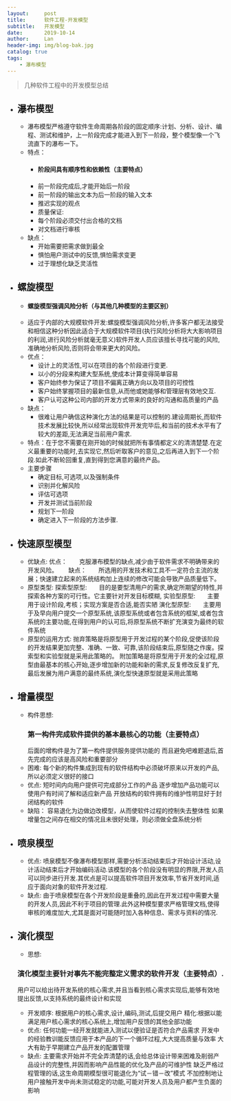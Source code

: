 ```yaml
---
layout:     post
title:      软件工程-开发模型
subtitle:   开发模型
date:       2019-10-14
author:     Lan
header-img: img/blog-bak.jpg
catalog: true
tags:
    - 瀑布模型
---
```

>几种软件工程中的开发模型总结


- ## 瀑布模型
    - 瀑布模型严格遵守软件生命周期各阶段的固定顺序:计划、分析、设计、编程、测试和维护，上一阶段完成才能进入到下一阶段，整个模型像一个飞流直下的瀑布一下。
    - 特点：
      - #### 阶段间具有顺序性和依赖性（主要特点）
      - 前一阶段完成后,才能开始后一阶段
      - 前一阶段的输出文本为后一阶段的输入文本
      - 推迟实现的观点
      - 质量保证:
      - 每个阶段必须交付出合格的文档
      - 对文档进行审核
    - 缺点：
      - 开始需要把需求做到最全
      - 惧怕用户测试中的反馈,惧怕需求变更
      - 过于理想化缺乏灵活性
  
- ## 螺旋模型
    - ####  螺旋模型强调风险分析（与其他几种模型的主要区别）
    - 适应于内部的大规模软件开发:螺旋模型强调风险分析,许多客户都无法接受和相信这种分析因此适合于大规模软件项目(执行风险分析将大大影响项目的利润,进行风险分析就毫无意义)软件开发人员应该擅长寻找可能的风险,准确地分析风险,否则将会带来更大的风险。
    - 优点：
      - 设计上的灵活性,可以在项目的各个阶段进行变更.
      - 以小的分段来构建大型系统,使成本计算变得简单容易
      - 客户始终参为保证了项目不偏离正确方向以及项目的可控性
      - 客户始终掌握项目的最新信息,从而他或她能够和管理层有效地交互.
      - 客户认可这种公司内部的开发方式带来的良好的沟通和高质量的产品 
    - 缺点：
      - 很难让用户确信这种演化方法的结果是可以控制的.建设周期长,而软件技术发展比较快,所以经常出现软件开发完毕后,和当前的技术水平有了较大的差距,无法满足当前用户需求.
    - 特点：在于您不需要在刚开始的时候就把所有事情都定义的清清楚楚.在定义最重要的功能时,去实现它,然后听取客户的意见,之后再进入到下一个阶段.如此不断轮回重复,直到得到您满意的最终产品。
    - 主要步骤
      - 确定目标,可选项,以及强制条件
      - 识别并化解风险
      - 评估可选项
      - 开发并测试当前阶段
      - 规划下一阶段
      - 确定进入下一阶段的方法步骤.

- ## 快速原型模型

    - 优缺点:
        优点：　　克服瀑布模型的缺点,减少由于软件需求不明确带来的开发风险。　　
        缺点：　　所选用的开发技术和工具不一定符合主流的发展；快速建立起来的系统结构加上连续的修改可能会导致产品质量低下。
    - 原型类型:
        探索型原型:　　目的是要型清用户的需求,确定所期望的特性,并探索各种方案的可行性。它主要针对开发目标模糊,
        实验型原型:　　主要用于设计阶段,考核；实现方案是否合适,能否实陋
        演化型原型:　　主要用于及早向用户提交一个原型系统,该原型系统或者包含系统的框架,或者包含系统的主要功能,在得到用户的认可后,将原型系统不断扩充演变为最终的软件系统
    - 原型的运用方式:
        抛弃策略是将原型用于开发过程的某个阶段,促使该阶段的开发结果更加完整、准确、一致、可靠,该阶段结束后,原型随之作废。探索型和实验型就是采用此策略的。
        附加策略是将原型用于开发的全过程,原型由最基本的核心开始,逐步增加新的功能和新的需求,反复修改反复扩充,最后发展为用户满意的最终系统,演化型快速原型就是采用此策略
 
- ## 增量模型

  - 构件思想:
     ### 第一构件完成软件提供的基本最核心的功能（主要特点）
      后面的增构件是为了第一构件提供服务提供功能的
      而且避免吧难题退后,首先完成的应该是高风险和重要部分
  - 困难:
      每个新的构件集成到现有的软件结构中必须破坏原来以开发的产品,所以必须定义很好的接口
  - 优点:
      短时间内向用户提供可完成部分工作的产品
      逐步增加产品功能可以使用户有时间了解和适应新产品
      开放结构的软件拥有的维护性明显好于封闭结构的软件
  - 缺陷：
      容易退化为边做边改模型，从而使软件过程的控制失去整体性
      如果增量包之间存在相交的情况且未很好处理，则必须做全盘系统分析
 

- ## 喷泉模型
  - 优点:
  喷泉模型不像瀑布模型那样,需要分析活动结束后才开始设计活动,设计活动结束后才开始编码活动.该模型的各个阶段没有明显的界限,开发人员可以同步进行开发.其优点是可以提高软件项目开发效率,节省开发时间,适应于面向对象的软件开发过程.
  - 缺点:
  由于喷泉模型在各个开发阶段是重叠的,因此在开发过程中需要大量的开发人员,因此不利于项目的管理.此外这种模型要求严格管理文档,使得审核的难度加大,尤其是面对可能随时加入各种信息、需求与资料的情况.
 
- ## 演化模型
  - 思想:
  ### 演化模型主要针对事先不能完整定义需求的软件开发（主要特点）.
  用户可以给出待开发系统的核心需求,并且当看到核心需求实现后,能够有效地提出反馈,以支持系统的最终设计和实现
  - 开发顺序:
  根据用户的核心需求,设计,编码,测试,后提交用户
  精化:根据以能满足用户核心需求的核心系统上,增加用户反馈的其他全部功能
  - 优点:
  任何功能一经开发就能进入测试以便验证是否符合产品需求
  开发中的经验教训能反馈应用于本产品的下一个循环过程,大大提高质量与效率
  大大有助于早期建立产品开发的配置管理
  - 缺点:
  主要需求开始并不完全弄清楚的话,会给总体设计带来困难及削弱产品设计的完整性,并因而影响产品性能的优化及产品的可维护性
  缺乏严格过程管理的话,这生命周期模型很可能退化为“试－错－改”模式
  不加控制地让用户接触开发中尚未测试稳定的功能,可能对开发人员及用户都产生负面的影响


 